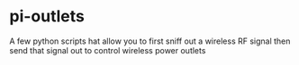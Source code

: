 # pi-outlets
A few python scripts hat allow you to first sniff out a wireless RF signal then send that signal out to control wireless power outlets
